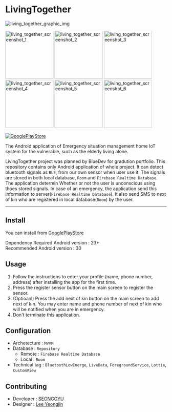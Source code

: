 # LivingTogether
![living_together_graphic_img](https://user-images.githubusercontent.com/57310034/102754513-74558980-43b0-11eb-9c10-00518a967ef6.png)
<p float="left">
<img alt="living_together_screenshot_1"  width="150" src="https://user-images.githubusercontent.com/57310034/102754584-8c2d0d80-43b0-11eb-9bb5-ed6ae51094a0.png"/>

<img alt="living_together_screenshot_2"  width="150" src="https://user-images.githubusercontent.com/57310034/102754583-8b947700-43b0-11eb-8f8c-b4636c20db88.png"/>

<img alt="living_together_screenshot_3"  width="150" src="https://user-images.githubusercontent.com/57310034/102754582-8a634a00-43b0-11eb-8265-723032d15ba8.png"/>

<img alt="living_together_screenshot_4"  width="150" src="https://user-images.githubusercontent.com/57310034/102754580-8a634a00-43b0-11eb-87a6-8d32c89922cf.png"/>

<img alt="living_together_screenshot_5"  width="150" src="https://user-images.githubusercontent.com/57310034/102754567-859e9600-43b0-11eb-9ea9-27dd0fb6364a.png"/>

<img alt="living_together_screenshot_6"  width="150" src="https://user-images.githubusercontent.com/57310034/102754557-846d6900-43b0-11eb-925b-3b730a5a7734.png"/>
</P>

[![GooglePlayStore](https://img.shields.io/badge/GooglePlayStore-v1.1.0-green)](https://play.google.com/store/apps/details?id=com.seoultech.livingtogether_android)

The Android application of Emergency situation management home IoT system for the vulnerable, such as the elderly living alone.  

LivingTogether project was planned by BlueDev for gradution portfolio. This repository contains only Android application of whole project. It can detect bluetooth signals as `BLE`, from our own sensor when user use it. The signals are stored in both local database, `Room` and `Firebase Realtime Database`. The application determin Whether or not the user is unconscious using thoes stored signals. In case of an emergency, the application send this information to server(`Firebase Realtime Database`). It also send SMS to next of kin who are registered in local database(`Room`) by the user.  

---

## Install

You can install from [GooglePlayStore](https://img.shields.io/badge/GooglePlayStore-v1.1.0-green)  

Dependency
Required Android version : 23+  
Recommended Android version : 30

## Usage

1. Follow the instructions to enter your profile (name, phone number, address) after installing the app for the first time.
2. Press the register sensor button on the main screen to register the sensor.
3. (Optioanl) Press the add next of kin button on the main screen to add next of kin. You may enter name and phone number of next of kin who will be notified when you are in emergency.
4. Don't terminate this application.

## Configuration

- Archetecture : `MVVM`
- Database : `Repository`
    - Remote : `Firebase Realtime Database`
    - Local : `Room`
- Technical tag : `BluetoothLowEnerge`, `LiveData`, `ForegroundService`, `Lottie`, `CustomView`

## Contributing
- Developer : [SEONGGYU](https://github.com/SEONGGYU96)
- Designer : [Lee Yeongjin](https://www.behance.net/yeongjinlee)



